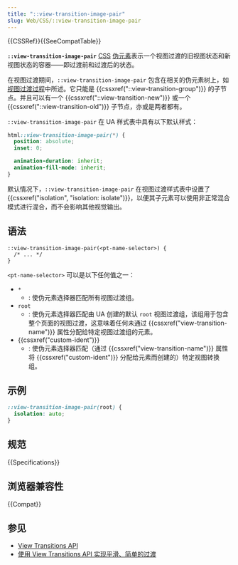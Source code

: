 ```yaml
---
title: "::view-transition-image-pair"
slug: Web/CSS/::view-transition-image-pair
---
```


{{CSSRef}}{{SeeCompatTable}}

**`::view-transition-image-pair`** [CSS](/zh-CN/docs/Web/CSS) [伪元素](/zh-CN/docs/Web/CSS/Pseudo-elements)表示一个视图过渡的旧视图状态和新视图状态的容器——即过渡前和过渡后的状态。

在视图过渡期间，`::view-transition-image-pair` 包含在相关的伪元素树上，如[视图过渡过程](/zh-CN/docs/Web/API/View_Transitions_API#视图过渡过程)中所述。它只能是 {{cssxref("::view-transition-group")}} 的子节点。并且可以有一个 {{cssxref("::view-transition-new")}} 或一个 {{cssxref("::view-transition-old")}} 子节点，亦或是两者都有。

`::view-transition-image-pair` 在 UA 样式表中具有以下默认样式：

```css
html::view-transition-image-pair(*) {
  position: absolute;
  inset: 0;

  animation-duration: inherit;
  animation-fill-mode: inherit;
}
```

默认情况下，`::view-transition-image-pair` 在视图过渡样式表中设置了 {{cssxref("isolation", "isolation: isolate")}}，以便其子元素可以使用非正常混合模式进行混合，而不会影响其他视觉输出。

## 语法

```css-nolint
::view-transition-image-pair(<pt-name-selector>) {
  /* ... */
}
```

`<pt-name-selector>` 可以是以下任何值之一：

- `*`
  - : 使伪元素选择器匹配所有视图过渡组。
- `root`
  - : 使伪元素选择器匹配由 UA 创建的默认 `root` 视图过渡组，该组用于包含整个页面的视图过渡，这意味着任何未通过 {{cssxref("view-transition-name")}} 属性分配给特定视图过渡组的元素。
- {{cssxref("custom-ident")}}
  - : 使伪元素选择器匹配（通过 {{cssxref("view-transition-name")}} 属性将 {{cssxref("custom-ident")}} 分配给元素而创建的）特定视图转换组。

## 示例

```css
::view-transition-image-pair(root) {
  isolation: auto;
}
```

## 规范

{{Specifications}}

## 浏览器兼容性

{{Compat}}

## 参见

- [View Transitions API](/zh-CN/docs/Web/API/View_Transitions_API)
- [使用 View Transitions API 实现平滑、简单的过渡](https://developer.chrome.google.cn/docs/web-platform/view-transitions/)
